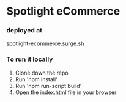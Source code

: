# Spotlight eCommerce

### deployed at
spotlight-ecommerce.surge.sh

### To run it locally
1. Clone down the repo
2. Run 'npm install'
3. Run 'npm run-script build'
4. Open the index.html file in your browser
